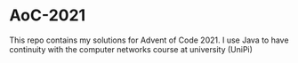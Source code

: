 # AoC-2021
This repo contains my solutions for Advent of Code 2021.
I use Java to have continuity with the computer networks course at university (UniPi)
